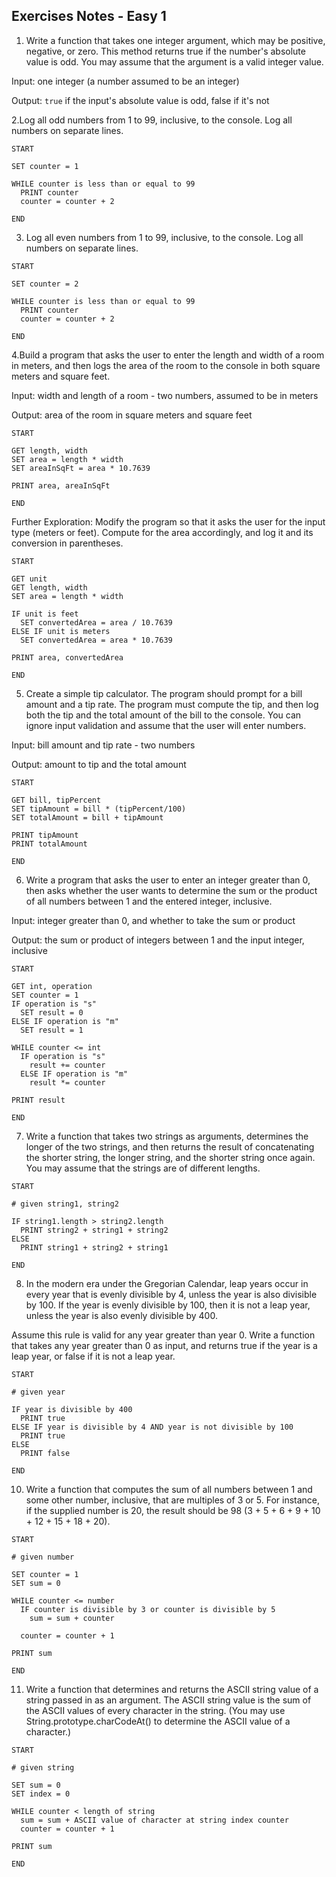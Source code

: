 ## Exercises Notes - Easy 1 ##

1. Write a function that takes one integer argument, which may be positive, negative, or zero. This method returns true if the number's absolute value is odd. You may assume that the argument is a valid integer value.

Input: one integer (a number assumed to be an integer)

Output: `true` if the input's absolute value is odd, false if it's not

2.Log all odd numbers from 1 to 99, inclusive, to the console. Log all numbers on separate lines.

```
START

SET counter = 1

WHILE counter is less than or equal to 99
  PRINT counter
  counter = counter + 2

END
```

3. Log all even numbers from 1 to 99, inclusive, to the console. Log all numbers on separate lines.

```
START

SET counter = 2

WHILE counter is less than or equal to 99
  PRINT counter
  counter = counter + 2

END
```

4.Build a program that asks the user to enter the length and width of a room in meters, and then logs the area of the room to the console in both square meters and square feet.

Input: width and length of a room - two numbers, assumed to be in meters

Output: area of the room in square meters and square feet

```
START

GET length, width
SET area = length * width
SET areaInSqFt = area * 10.7639

PRINT area, areaInSqFt

END
```

Further Exploration: Modify the program so that it asks the user for the input type (meters or feet). Compute for the area accordingly, and log it and its conversion in parentheses.

```
START

GET unit
GET length, width
SET area = length * width

IF unit is feet
  SET convertedArea = area / 10.7639
ELSE IF unit is meters
  SET convertedArea = area * 10.7639

PRINT area, convertedArea

END
```

5. Create a simple tip calculator. The program should prompt for a bill amount and a tip rate. The program must compute the tip, and then log both the tip and the total amount of the bill to the console. You can ignore input validation and assume that the user will enter numbers.

Input: bill amount and tip rate - two numbers

Output: amount to tip and the total amount

```
START

GET bill, tipPercent
SET tipAmount = bill * (tipPercent/100)
SET totalAmount = bill + tipAmount

PRINT tipAmount
PRINT totalAmount

END
```

6. Write a program that asks the user to enter an integer greater than 0, then asks whether the user wants to determine the sum or the product of all numbers between 1 and the entered integer, inclusive.

Input: integer greater than 0, and whether to take the sum or product

Output: the sum or product of integers between 1 and the input integer, inclusive

```
START

GET int, operation
SET counter = 1
IF operation is "s"
  SET result = 0
ELSE IF operation is "m"
  SET result = 1

WHILE counter <= int
  IF operation is "s"
    result += counter
  ELSE IF operation is "m"
    result *= counter

PRINT result

END
```

7. Write a function that takes two strings as arguments, determines the longer of the two strings, and then returns the result of concatenating the shorter string, the longer string, and the shorter string once again. You may assume that the strings are of different lengths.

```
START

# given string1, string2

IF string1.length > string2.length
  PRINT string2 + string1 + string2
ELSE
  PRINT string1 + string2 + string1

END
```

8. In the modern era under the Gregorian Calendar, leap years occur in every year that is evenly divisible by 4, unless the year is also divisible by 100. If the year is evenly divisible by 100, then it is not a leap year, unless the year is also evenly divisible by 400.

Assume this rule is valid for any year greater than year 0. Write a function that takes any year greater than 0 as input, and returns true if the year is a leap year, or false if it is not a leap year.

```
START

# given year

IF year is divisible by 400
  PRINT true
ELSE IF year is divisible by 4 AND year is not divisible by 100
  PRINT true
ELSE
  PRINT false

END
```

10. Write a function that computes the sum of all numbers between 1 and some other number, inclusive, that are multiples of 3 or 5. For instance, if the supplied number is 20, the result should be 98 (3 + 5 + 6 + 9 + 10 + 12 + 15 + 18 + 20).

```
START

# given number

SET counter = 1
SET sum = 0

WHILE counter <= number
  IF counter is divisible by 3 or counter is divisible by 5
    sum = sum + counter
  
  counter = counter + 1

PRINT sum

END
```

11. Write a function that determines and returns the ASCII string value of a string passed in as an argument. The ASCII string value is the sum of the ASCII values of every character in the string. (You may use String.prototype.charCodeAt() to determine the ASCII value of a character.)

```
START

# given string

SET sum = 0
SET index = 0

WHILE counter < length of string
  sum = sum + ASCII value of character at string index counter
  counter = counter + 1

PRINT sum

END
```